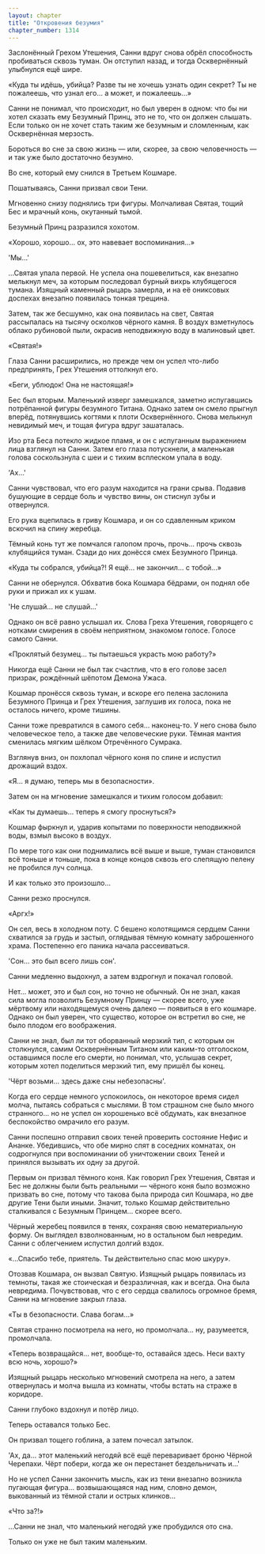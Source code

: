 ```yaml
---
layout: chapter
title: "Откровения безумия"
chapter_number: 1314
---
```


Заслонённый Грехом Утешения, Санни вдруг снова обрёл способность пробиваться сквозь туман. Он отступил назад, и тогда Осквернённый улыбнулся ещё шире.

«Куда ты идёшь, убийца? Разве ты не хочешь узнать один секрет? Ты не пожалеешь, что узнал его... а может, и пожалеешь...»

Санни не понимал, что происходит, но был уверен в одном: что бы ни хотел сказать ему Безумный Принц, это не то, что он должен слышать. Если только он не хочет стать таким же безумным и сломленным, как Осквернённая мерзость.

Бороться во сне за свою жизнь — или, скорее, за свою человечность — и так уже было достаточно безумно.

Во сне, который ему снился в Третьем Кошмаре.

Пошатываясь, Санни призвал свои Тени.

Мгновенно снизу поднялись три фигуры. Молчаливая Святая, тощий Бес и мрачный конь, окутанный тьмой.

Безумный Принц разразился хохотом.

«Хорошо, хорошо... ох, это навевает воспоминания...»

'Мы...'

...Святая упала первой. Не успела она пошевелиться, как внезапно мелькнул меч, за которым последовал бурный вихрь клубящегося тумана. Изящный каменный рыцарь замерла, и на её ониксовых доспехах внезапно появилась тонкая трещина.

Затем, так же бесшумно, как она появилась на свет, Святая рассыпалась на тысячу осколков чёрного камня. В воздух взметнулось облако рубиновой пыли, окрасив неподвижную воду в малиновый цвет.

«Святая!»

Глаза Санни расширились, но прежде чем он успел что-либо предпринять, Грех Утешения оттолкнул его.

«Беги, ублюдок! Она не настоящая!»

Бес был вторым. Маленький изверг замешкался, заметно испугавшись потрёпанной фигуры безумного Титана. Однако затем он смело прыгнул вперёд, потянувшись когтями к плоти Осквернённого. Снова мелькнул невидимый меч, и тощая фигура вдруг зашаталась.

Изо рта Беса потекло жидкое пламя, и он с испуганным выражением лица взглянул на Санни. Затем его глаза потускнели, а маленькая голова соскользнула с шеи и с тихим всплеском упала в воду.

'Ах...'

Санни чувствовал, что его разум находится на грани срыва. Подавив бушующие в сердце боль и чувство вины, он стиснул зубы и отвернулся.

Его рука вцепилась в гриву Кошмара, и он со сдавленным криком вскочил на спину жеребца.

Тёмный конь тут же помчался галопом прочь, прочь... прочь сквозь клубящийся туман. Сзади до них донёсся смех Безумного Принца.

«Куда ты собрался, убийца?! Я ещё... не закончил... с тобой...»

Санни не обернулся. Обхватив бока Кошмара бёдрами, он поднял обе руки и прижал их к ушам.

'Не слушай... не слушай...'

Однако он всё равно услышал их. Слова Греха Утешения, говорящего с нотками смирения в своём неприятном, знакомом голосе. Голосе самого Санни.

«Проклятый безумец... ты пытаешься украсть мою работу?»

Никогда ещё Санни не был так счастлив, что в его голове засел призрак, рождённый шёпотом Демона Ужаса.

Кошмар пронёсся сквозь туман, и вскоре его пелена заслонила Безумного Принца и Грех Утешения, заглушив их голоса, пока не осталось ничего, кроме тишины.

Санни тоже превратился в самого себя... наконец-то. У него снова было человеческое тело, а также две человеческие руки. Тёмная мантия сменилась мягким шёлком Отречённого Сумрака.

Взглянув вниз, он похлопал чёрного коня по спине и испустил дрожащий вздох.

«Я… я думаю, теперь мы в безопасности».

Затем он на мгновение замешкался и тихим голосом добавил:

«Как ты думаешь... теперь я смогу проснуться?»

Кошмар фыркнул и, ударив копытами по поверхности неподвижной воды, взмыл высоко в воздух.

По мере того как они поднимались всё выше и выше, туман становился всё тоньше и тоньше, пока в конце концов сквозь его слепящую пелену не пробился луч солнца.

И как только это произошло...

Санни резко проснулся.

«Аргх!»

Он сел, весь в холодном поту. С бешено колотящимся сердцем Санни схватился за грудь и застыл, оглядывая тёмную комнату заброшенного храма. Постепенно его паника начала рассеиваться.

'Сон... это был всего лишь сон'.

Санни медленно выдохнул, а затем вздрогнул и покачал головой.

Нет... может, это и был сон, но точно не обычный. Он не знал, какая сила могла позволить Безумному Принцу — скорее всего, уже мёртвому или находящемуся очень далеко — появиться в его кошмаре. Однако он был уверен, что существо, которое он встретил во сне, не было плодом его воображения.

Санни не знал, был ли тот оборванный мерзкий тип, с которым он столкнулся, самим Осквернённым Титаном или каким-то отголоском, оставшимся после его смерти, но понимал, что, услышав секрет, которым хотел поделиться мерзкий тип, ему пришёл бы конец.

'Чёрт возьми... здесь даже сны небезопасны'.

Когда его сердце немного успокоилось, он некоторое время сидел молча, пытаясь собраться с мыслями. В том страшном сне было много странного... но не успел он хорошенько всё обдумать, как внезапное беспокойство омрачило его разум.

Санни поспешно отправил своих теней проверить состояние Нефис и Ананке. Убедившись, что обе мирно спят в соседних комнатах, он содрогнулся при воспоминании об уничтожении своих Теней и принялся вызывать их одну за другой.

Первым он призвал тёмного коня. Как говорил Грех Утешения, Святая и Бес не должны были быть реальными — чёрного коня было возможно призвать во сне, потому что такова была природа сил Кошмара, но две другие Тени были иными. Значит, только Кошмар действительно сталкивался с Безумным Принцем... скорее всего.

Чёрный жеребец появился в тенях, сохраняя свою нематериальную форму. Он выглядел взволнованным, но в остальном был невредим. Санни с облегчением испустил долгий вздох.

«...Спасибо тебе, приятель. Ты действительно спас мою шкуру».

Отозвав Кошмара, он вызвал Святую. Изящный рыцарь появилась из темноты, такая же стоическая и безразличная, как и всегда. Она была невредима. Почувствовав, что с его сердца свалилось огромное бремя, Санни на мгновение закрыл глаза.

«Ты в безопасности. Слава богам...»

Святая странно посмотрела на него, но промолчала... ну, разумеется, промолчала.

«Теперь возвращайся... нет, вообще-то, оставайся здесь. Неси вахту всю ночь, хорошо?»

Изящный рыцарь несколько мгновений смотрела на него, а затем отвернулась и молча вышла из комнаты, чтобы встать на страже в коридоре.

Санни глубоко вздохнул и потёр лицо.

Теперь оставался только Бес.

Он призвал тощего гоблина, а затем почесал затылок.

'Ах, да... этот маленький негодяй всё ещё переваривает броню Чёрной Черепахи. Чёрт побери, когда же он перестанет бездельничать и…'

Но не успел Санни закончить мысль, как из тени внезапно возникла пугающая фигура… возвышающаяся над ним, словно демон, выкованный из тёмной стали и острых клинков...

«Что за?!»

...Санни не знал, что маленький негодяй уже пробудился ото сна.

Только он уже не был таким маленьким.